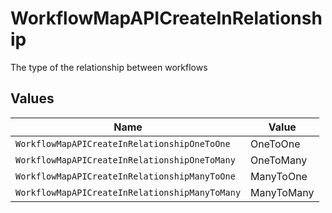 # WorkflowMapAPICreateInRelationship

The type of the relationship between workflows


## Values

| Name                                           | Value                                          |
| ---------------------------------------------- | ---------------------------------------------- |
| `WorkflowMapAPICreateInRelationshipOneToOne`   | OneToOne                                       |
| `WorkflowMapAPICreateInRelationshipOneToMany`  | OneToMany                                      |
| `WorkflowMapAPICreateInRelationshipManyToOne`  | ManyToOne                                      |
| `WorkflowMapAPICreateInRelationshipManyToMany` | ManyToMany                                     |